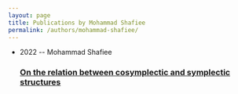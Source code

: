 ```yaml
---
layout: page
title: Publications by Mohammad Shafiee
permalink: /authors/mohammad-shafiee/
---
```


<ul class="post-list">
<li><span class='post-meta'>2022 -- Mohammad Shafiee</span><h3><a class='post-link' href='../../on-the-relation-between-cosymplectic-and-symplectic-structures'>On the relation between cosymplectic and symplectic structures</a></h3></li>

</ul>
